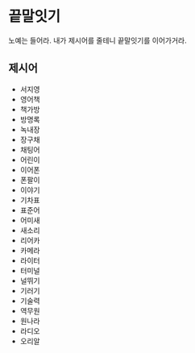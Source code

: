 # 끝말잇기
노예는 들어라. 내가 제시어를 줄테니 끝말잇기를 이어가거라.

## 제시어
- 서지영
- 영어책
- 책가방
- 방명록
- 녹내장
- 장구채
- 채팅어
- 어린이
- 이어폰
- 폰팔이
- 이야기
- 기차표
- 표준어
- 어미새
- 새소리
- 리어카
- 카메라
- 라이터
- 터미널
- 널뛰기
- 기러기
- 기술력
- 역무원
- 원나라
- 라디오
- 오리알